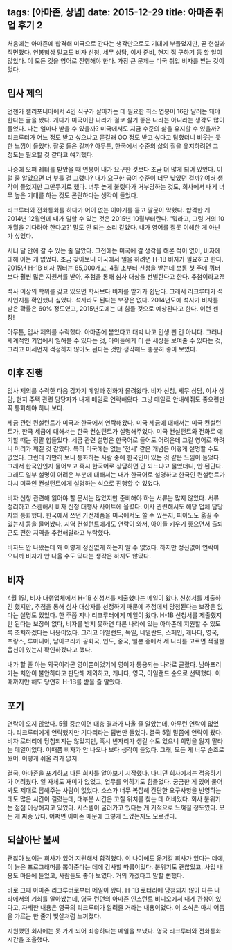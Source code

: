 tags: [아마존, 상념]
date: 2015-12-29
title: 아마존 취업 후기 2
---
처음에는 아마존에 합격해 미국으로 간다는 생각만으로도 기대에 부풀었지만, 곧 현실과 직면했다. 연봉협상 말고도 비자 신청, 세무 상담, 이사 준비, 현지 집 구하기 등 할 일이 많았다. 이 모든 것을 영어로 진행해야 한다. 가장 큰 문제는 미국 취업 비자를 받는 것이었다.
<!--more-->

## 입사 제의
언젠가 캘리포니아에서 4인 식구가 살아가는 데 필요한 최소 연봉이 16만 달러는 돼야 한다는 글을 봤다. 게다가 미국이란 나라가 결코 살기 좋은 나라는 아니라는 생각도 많이 들었다. 나는 얼마나 받을 수 있을까? 미국에서도 지금 수준의 삶을 유지할 수 있을까? 리크루터가 어느 정도 받고 싶으냐고 묻길래 OO 정도 받고 싶다고 답했더니 비웃는 듯한 느낌이 들었다. 잘못 들은 걸까? 아무튼, 한국에서 수준의 삶의 질을 유지하려면 그 정도는 필요할 것 같다고 얘기했다.

나중에 오퍼 레터를 받았을 때 연봉이 내가 요구한 것보다 조금 더 많게 되어 있었다. 이럴 줄 알았으면 더 부를 걸 그랬나? 내가 요구한 급여 수준이 너무 낮았던 걸까? 여러 생각이 들었지만 그만두기로 했다. 너무 높게 불렀다가 거부당하는 것도, 회사에서 내게 너무 높은 기대를 하는 것도 곤란하다는 생각이 들었다.

리크루터와 전화통화를 하다가 어이 없는 이야기를 듣고 말문이 막혔다. 합격한 게 2014년 12월인데 내가 일할 수 있는 것은 2015년 10월부터란다. '뭐라고, 그럼 거의 10개월을 기다려야 한다고?' 말도 안 되는 소리 같았다. 내가 영어를 잘못 이해한 게 아닌가 싶었다.

서너 달 안에 갈 수 있는 줄 알았다. 그전에는 미국에 갈 생각을 해본 적이 없어, 비자에 대해 아는 게 없었다. 조금 찾아보니 미국에서 일을 하려면 H-1B 비자가 필요하고 한다. 2015년 H-1B 비자 쿼터는 85,000개고, 4월 초부터 신청을 받는데 보통 첫 주에 쿼터보다 훨씬 많은 지원서를 받아, 추첨을 통해 심사 대상을 선별한다고 한다. 추첨이라고?!

석사 이상의 학위를 갖고 있으면 학사보다 비자를 받기가 쉽단다. 그래서 리크루터가 석사인지를 확인했나 싶었다. 석사라도 된다는 보장은 없다. 2014년도에 석사가 비자를 받은 확률은 60% 정도였고, 2015년도에는 더 힘들 것으로 예상된다고 한다. 이런 젠장!

아무튼, 입사 제의를 수락했다. 아마존에 붙었다고 대박 나고 인생 핀 건 아니다. 그러나 세계적인 기업에서 일해볼 수 있다는 것, 아이들에게 더 큰 세상을 보여줄 수 있다는 것, 그리고 미세먼지 걱정하지 않아도 된다는 것만 생각해도 충분히 좋아 보였다.

## 이후 진행
입사 제의를 수락한 다음 갑자기 메일과 전화가 몰려왔다. 비자 신청, 세무 상담, 이사 상담, 현지 주택 관련 담당자가 내게 메일로 연락해왔다. 그냥 메일로 안내해줘도 좋으련만 꼭 통화해야 하나 보다.

세금 관련 컨설턴트가 미국과 한국에서 연락해왔다. 미국 세금에 대해서는 미국 컨설턴트가, 한국 세금에 대해서는 한국 컨설턴트가 설명해주었다. 미국 컨설턴트와 전화로 얘기할 때는 정말 힘들었다. 세금 관련 설명은 한국어로 들어도 어려운데 그걸 영어로 하려니 머리가 깨질 것 같았다. 특히 미국에는 없는 '전세' 같은 개념은 어떻게 설명할 수도 없었다. 그런데 가만히 보니 통화하는 사람 중에 한국인이 있는 것 같은 느낌이 들었다. 그래서 한국인인지 물어보고 혹시 한국어로 상담하면 안 되느냐고 물었더니, 안 된단다. 그래도 일부 설명이 어려운 부분에 대해서는 내가 한국어로 설명하고 한국인 컨설턴트가 다시 미국인 컨설턴트에게 설명하는 식으로 진행할 수 있었다.

비자 신청 관련해 읽어야 할 문서는 많았지만 준비해야 하는 서류는 많지 않았다. 서류 정리하고 스캔해서 비자 신청 대행사 사이트에 올렸다. 이사 관련해서도 해당 업체 담당자와 통화했다. 한국에서 쓰던 가전제품을 미국에서도 쓸 수 있는지, 피아노도 옮길 수 있는지 등을 물어봤다. 지역 컨설턴트에게도 연락이 와서, 아이들 키우기 좋으면서 출퇴근도 편한 지역을 추천해달라고 부탁했다.

비자도 안 나왔는데 왜 이렇게 정신없게 하는지 알 수 없었다. 하지만 정신없이 연락이 오니까 비자가 안 나올 수도 있다는 생각은 하지도 않았다.

## 비자
4월 1일, 비자 대행업체에서 H-1B 신청서를 제출했다는 메일이 왔다. 신청서를 제출하긴 했지만, 추첨을 통해 심사 대상자를 선정하기 때문에 추첨에서 당첨된다는 보장은 없다는 설명도 있었다. 한 주쯤 지나 리크루터에게 메일이 왔다. H-1B 신청서를 제출했지만 된다는 보장이 없다, 비자를 받지 못하면 다른 나라에 있는 아마존에 지원할 수 있도록 조처하겠다는 내용이었다. 그리고 아일랜드, 독일, 네덜란드, 스페인, 캐나다, 영국, 프랑스, 루마니아, 남아프리카 공화국, 인도, 중국, 일본 중에서 세 나라를 고르면 적절한 옵션이 있는지 확인하겠다고 했다.

내가 할 줄 아는 외국어라곤 영어뿐이었기에 영어가 통용되는 나라로 골랐다. 남아프리카는 치안이 불안하다고 판단해 제외하고, 캐나다, 영국, 아일랜드 순으로 선택했다. 이때까지만 해도 당연히 H-1B를 받을 줄 알았다.

## 포기
연락이 오지 않았다. 5월 중순이면 대충 결과가 나올 줄 알았는데, 아무런 연락이 없었다. 리크루터에게 연락했지만 기다리라는 답변만 들었다. 결국 5월 말쯤에 연락이 왔다. 비자 로터리에 당첨되지는 않았지만, 혹시 빈자리가 생길 수도 있으니 희망을 잃지 말라는 메일이었다. 이때쯤 비자가 안 나오나 보다 생각이 들었다. 그래, 모든 게 너무 순조로웠어. 이렇게 쉬울 리가 없지.

결국, 아마존을 포기하고 다른 회사를 알아보기 시작했다. 다니던 회사에서는 적응하기가 어려웠다. 일 자체도 재미가 없었고, 업무를 익히기도 힘들었다. 궁금한 게 있어 물어봐도 제대로 답해주는 사람이 없었다. 소스가 너무 복잡해 간단한 요구사항을 반영하는 데도 많은 시간이 걸렸는데, 대부분 시간은 고칠 위치를 찾는 데 허비었다. 회사 분위기는 점점 이상해지고 있었다. 시스템이 굴러가고 있다는 게 기적으로 느껴질 정도였다. 모든 게 짜증 났다. 어쩌면 아마존 때문에 그렇게 느꼈는지도 모르겠다.

## 되살아난 불씨
괜찮아 보이는 회사가 있어 지원해서 합격했다. 이 나이에도 옮겨갈 회사가 있다는 데에, 이 늙은 프로그래머를 뽑아준다는 데에 감사할 따름이었다. 분위기도 괜찮았고, 사업 내용도 마음에 들었고, 사람들도 좋아 보였다. 거의 가겠다고 말할 뻔했다.

바로 그때 아마존 리크루터로부터 메일이 왔다. H-1B 로터리에 당첨되지 않아 다른 나라에서의 기회를 알아봤는데, 영국 런던의 아마존 인스턴트 비디오에서 내게 관심이 있다고, 자세한 내용은 영국의 리크루터가 알려줄 거라는 내용이었다. 이 소식은 마치 어둠을 가르는 한 줄기 빛살처럼 느껴졌다.

지원했던 회사에는 못 가게 되어 죄송하다는 메일을 보냈다. 영국 리크루터와 전화통화 시간을 조율했다.

